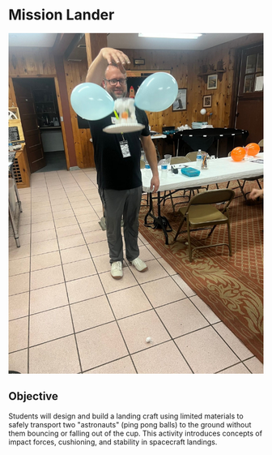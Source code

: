 # Mission Lander
![Mission Lander](images/mission-lander.jpg)
## Objective
Students will design and build a landing craft using limited materials to safely transport two "astronauts" (ping pong balls) to the ground without them bouncing or falling out of the cup. This activity introduces concepts of impact forces, cushioning, and stability in spacecraft landings.
